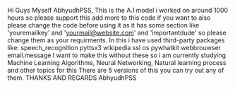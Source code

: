 Hi Guys Myself AbhyudhPSS, This is the A.I model i worked on around 1000 hours so please support this add more to this code if you want to also please change the code before using it as it has some section like 'youremailkey' and 'yourmail@website.com' and 'importantdude' so please change them as your requirments.
In this i have used third-party packages like:
speech_recognition
pyttsx3
wikipedia
ssl
os
pywhatkit
webbrouwser
email.message
I want to make this without these so i am currently studying Machine Learning Algorithms, Neural Networking, Natural learning process  and other topics for this
There are 5 versions of this you can try out any of them.
THANKS AND REGARDS
AbhyudhPSS

